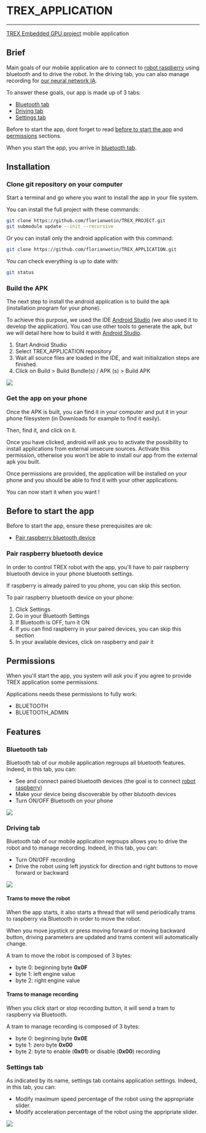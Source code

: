 # TREX_APPLICATION
---
[TREX Embedded GPU project](https://github.com/florianwotin/TREX_PROJECT) mobile application

## Brief
Main goals of our mobile application are to connect to [robot raspberry](https://github.com/florianwotin/TREX_RASPBERRY) using bluetooth and to drive the robot. In the driving tab, you can also manage recording for [our neural network IA](https://github.com/florianwotin/TREX_IA.git).

To answer these goals, our app is made up of 3 tabs:
- [Bluetooth tab](#Bluetooth-tab)
- [Driving tab](#Driving-tab)
- [Settings tab](#Settings-tab)

Before to start the app, dont forget to read [before to start the app](#Before-to-start-the-app) and [permissions](#Permissions) sections.

When you start the app, you arrive in [bluetooth tab](#Bluetooth-tab).

## Installation
### Clone git repository on your computer

Start a terminal and go where you want to install the app in your file system.

You can install the full project with these commands:

```bash
git clone https://github.com/florianwotin/TREX_PROJECT.git
git submodule update --init --recursive
```

Or you can install only the android application with this command:

```bash
git clone https://github.com/florianwotin/TREX_APPLICATION.git
```

You can check everything is up to date with:

```bash
git status
```

### Build the APK

The next step to install the android application is to build the apk (installation program for your phone).

To achieve this purpose, we used the IDE [Android Studio](https://developer.android.com/studio) (we also used it to develop the application). You can use other tools to generate the apk, but we will detail here how to build it with [Android Studio](https://developer.android.com/studio).

1. Start Android Studio
2. Select TREX_APPLICATION repository
3. Wait all source files are loaded in the IDE, and wait initialization steps are finished.
4. Click on Build > Build Bundle(s) / APK (s) > Build APK

![](doc\images\ScreenshotBuildApk.png)

### Get the app on your phone

Once the APK is built, you can find it in your computer and put it in your phone filesystem (in Downloads for example to find it easily).

Then, find it, and click on it.

Once you have clicked, android will ask you to activate the possibility to install applications from external unsecure sources. Activate this permission, otherwise you won't be able to install our app from the external apk you built.

Once permissions are provided, the application will be installed on your phone and you should be able to find it with your other applications.

You can now start it when you want !

## Before to start the app

Before to start the app, ensure these prerequisites are ok:

- [Pair raspberry bluetooth device](#Pair-raspberry-bluetooth-device)

### Pair raspberry bluetooth device

In order to control TREX robot with the app, you'll have to pair raspberry bluetooth device in your phone bluetooth settings.

If raspberry is already paired to you phone, you can skip this section.

To pair raspberry bluetooth device on your phone:

1. Click Settings
2. Go in your Bluetooth Settings
3. If Bluetooth is OFF, turn it ON
4. If you can find raspberry in your paired devices, you can skip this section
5. In your available devices, click on raspberry and pair it

## Permissions

When you'll start the app, you system will ask you if you agree to provide TREX application some permissions.

Applications needs these permissions to fully work:

- BLUETOOTH
- BLUETOOTH_ADMIN

## Features
### Bluetooth tab
Bluetooth tab of our mobile application regroups all bluetooth features.
Indeed, in this tab, you can:
- See and connect paired bluetooth devices (the goal is to connect [robot raspberry](https://github.com/florianwotin/TREX_RASPBERRY))
- Make your device being discoverable by other blutooth devices
- Turn ON/OFF Bluetooth on your phone

![](doc\images\ScreenshotBluetooth.jpg)

### Driving tab
Bluetooth tab of our mobile application regroups allows you to drive the robot and to manage recording.
Indeed, in this tab, you can:

- Turn ON/OFF recording
- Drive the robot using left joystick for direction and right buttons to move forward or backward

![](doc\images\ScreenshotDriving.jpg)

#### Trams to move the robot

When the app starts, it also starts a thread that will send periodically trams to raspberry via Bluetooth in order to move the robot.

When you move joystick or press moving forward or moving backward button, driving parameters are updated and trams content will automatically change.

A tram to move the robot is composed of 3 bytes:

- byte 0: beginning byte **0x0F**
- byte 1: left engine value
- byte 2: right engine value

#### Trams to manage recording

When you click start or stop recording button, it will send a tram to raspberry via Bluetooth.

A tram to manage recording is composed of 3 bytes:

- byte 0: beginning byte **0x0E**
- byte 1: zero byte **0x00**
- byte 2: byte to enable (**0x01**) or disable (**0x00**) recording

### Settings tab
As indicated by its name, settings tab contains application settings.
Indeed, in this tab, you can:

- Modify maximum speed percentage of the robot using the appropriate slider.
- Modify acceleration percentage of the robot using the appripriate slider.

![](doc\images\ScreenshotSettings.jpg)
